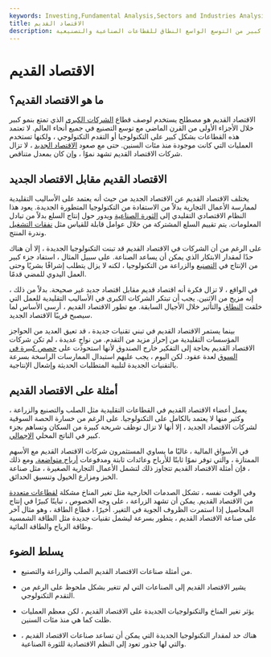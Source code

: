 ```yaml
---
keywords: Investing,Fundamental Analysis,Sectors and Industries Analysis,Sectors and Industries
title: الاقتصاد القديم
description: الاقتصاد القديم هو مصطلح يستخدم لوصف الشركات التي تمتعت بنمو كبير من التوسع الواسع النطاق للقطاعات الصناعية والتصنيعية.
---
```


# الاقتصاد القديم
## ما هو الاقتصاد القديم؟

الاقتصاد القديم هو مصطلح يستخدم لوصف قطاع [الشركات الكبرى](/bluechip) الذي تمتع بنمو كبير خلال الأجزاء الأولى من القرن الماضي مع توسع التصنيع في جميع أنحاء العالم. لا تعتمد هذه القطاعات بشكل كبير على التكنولوجيا أو التقدم التكنولوجي ، ولكنها تستخدم العمليات التي كانت موجودة منذ مئات السنين. حتى مع صعود [الاقتصاد الجديد](/neweconomy) ، لا تزال شركات الاقتصاد القديم تشهد نموًا ، وإن كان بمعدل متناقص.

## الاقتصاد القديم مقابل الاقتصاد الجديد

يختلف الاقتصاد القديم عن الاقتصاد الجديد من حيث أنه يعتمد على الأساليب التقليدية لممارسة الأعمال التجارية بدلاً من الاستفادة من التكنولوجيا المتطورة الجديدة. يعود هذا النظام الاقتصادي التقليدي إلى [الثورة الصناعية](/industrial-revolution) ويدور حول إنتاج السلع بدلاً من تبادل المعلومات. يتم تقييم السلع المشتركة من خلال عوامل قابلة للقياس مثل [نفقات التشغيل](/operating_expense) وندرة المنتج.

على الرغم من أن الشركات في الاقتصاد القديم قد تبنت التكنولوجيا الجديدة ، إلا أن هناك حدًا لمقدار الابتكار الذي يمكن أن يساعد الصناعة. على سبيل المثال ، استفاد جزء كبير من الإنتاج في [التصنيع](/manufacturing) والزراعة من التكنولوجيا ، لكنه لا يزال يتطلب إشرافًا بشريًا وحتى العمل اليدوي للمضي قدمًا.

في الواقع ، لا تزال فكرة أنه اقتصاد قديم مقابل اقتصاد جديد غير صحيحة. بدلاً من ذلك ، إنه مزيج من الاثنين. يجب أن تبتكر الشركات الكبرى في الأساليب التقليدية للعمل التي خلقت [النطاق](/scalability) والتأثير خلال الأجيال السابقة. مع تطور الاقتصاد القديم ، أرسى الأساس لما سيصبح قريبًا الاقتصاد الجديد.

بينما يستمر الاقتصاد القديم في تبني تقنيات جديدة ، قد تعيق العديد من الحواجز المؤسسات التقليدية من إحراز مزيد من التقدم. من نواحٍ عديدة ، لم تكن شركات الاقتصاد القديم بحاجة إلى التفكير خارج الصندوق لأنها استحوذت على [حصص كبيرة في السوق](/marketshare) لعدة عقود. لكن اليوم ، يجب عليهم استبدال الممارسات الراسخة بسرعة بالتقنيات الجديدة لتلبية المتطلبات الحديثة وإشعال الإنتاجية.

## أمثلة على الاقتصاد القديم

يعمل أعضاء الاقتصاد القديم في القطاعات التقليدية مثل الصلب والتصنيع والزراعة ، وكثير منها لا يعتمد بالكامل على التكنولوجيا. على الرغم من خسارة الحصة السوقية لشركات الاقتصاد الجديد ، إلا أنها لا تزال توظف شريحة كبيرة من السكان وتساهم بجزء كبير في الناتج المحلي [الإجمالي](/gdp).

في الأسواق المالية ، غالبًا ما يساوي المستثمرون شركات الاقتصاد القديم مع الأسهم الممتازة ، والتي توفر نموًا ثابتًا للأرباح وعائدات ثابتة ومدفوعات [أرباح متواضعة.](/dividend) ومع ذلك ، فإن أمثلة الاقتصاد القديم تتجاوز ذلك لتشمل الأعمال التجارية الصغيرة ، مثل صناعة الخبز ومزارع الخيول وتنسيق الحدائق.

وفي الوقت نفسه ، تشكل الصدمات الخارجية مثل تغير المناخ مشكلة [لقطاعات متعددة](/sector) من الاقتصاد القديم. يمكن أن تشهد الزراعة ، على وجه الخصوص ، تباينًا كبيرًا في إنتاج المحاصيل إذا استمرت الظروف الجوية في التغير. أخيرًا ، قطاع الطاقة ، وهو مثال آخر على صناعة الاقتصاد القديم ، يتطور بسرعة ليشمل تقنيات جديدة مثل الطاقة الشمسية وطاقة الرياح والطاقة المائية.

## يسلط الضوء

- من أمثلة صناعات الاقتصاد القديم الصلب والزراعة والتصنيع.

- يشير الاقتصاد القديم إلى الصناعات التي لم تتغير بشكل ملحوظ على الرغم من التقدم التكنولوجي.

- يؤثر تغير المناخ والتكنولوجيات الجديدة على الاقتصاد القديم ، لكن معظم العمليات ظلت كما هي منذ مئات السنين.

- هناك حد لمقدار التكنولوجيا الجديدة التي يمكن أن تساعد صناعات الاقتصاد القديم ، والتي لها جذور تعود إلى النظم الاقتصادية للثورة الصناعية.

